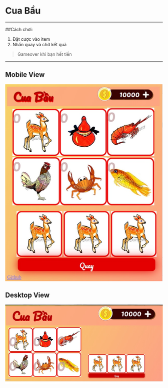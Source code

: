 # Cua Bầu
----------
##Cách chơi:
1. Đặt cược vào item
2. Nhấn quay và chờ kết quả

> Gameover khi bạn hết tiền

----------
## Mobile View

![alt](/images/design/mobile-view.jpg)
## Desktop View
![alt](/images/design/desktop-view.jpg)
